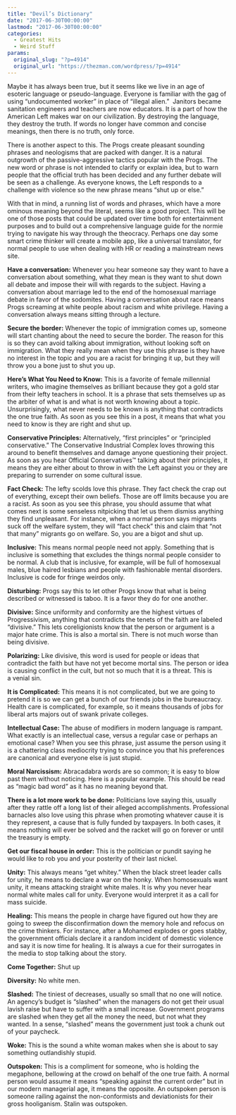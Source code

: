 ```yaml
---
title: "Devil’s Dictionary"
date: "2017-06-30T00:00:00"
lastmod: "2017-06-30T00:00:00"
categories:
  - Greatest Hits
  - Weird Stuff
params:
  original_slug: "?p=4914"
  original_url: "https://thezman.com/wordpress/?p=4914"
---
```


Maybe it has always been true, but it seems like we live in an age of
esoteric language or pseudo-language. Everyone is familiar with the gag
of using “undocumented worker” in place of “illegal alien.”  Janitors
became sanitation engineers and teachers are now educators. It is a part
of how the American Left makes war on our civilization. By destroying
the language, they destroy the truth. If words no longer have common and
concise meanings, then there is no truth, only force.

There is another aspect to this. The Progs create pleasant sounding
phrases and neologisms that are packed with danger. It is a natural
outgrowth of the passive-aggressive tactics popular with the Progs. The
new word or phrase is not intended to clarify or explain idea, but to
warn people that the official truth has been decided and any further
debate will be seen as a challenge. As everyone knows, the Left responds
to a challenge with violence so the new phrase means “shut up or else.”

With that in mind, a running list of words and phrases, which have a
more ominous meaning beyond the literal, seems like a good project. This
will be one of those posts that could be updated over time both for
entertainment purposes and to build out a comprehensive language guide
for the normie trying to navigate his way through the theocracy. Perhaps
one day some smart crime thinker will create a mobile app, like a
universal translator, for normal people to use when dealing with HR or
reading a mainstream news site.

**Have a conversation:** Whenever you hear someone say they want to have
a conversation about something, what they mean is they want to shut down
all debate and impose their will with regards to the subject. Having a
conversation about marriage led to the end of the homosexual marriage
debate in favor of the sodomites. Having a conversation about race means
Progs screaming at white people about racism and white privilege. Having
a conversation always means sitting through a lecture.

**Secure the border:** Whenever the topic of immigration comes up,
someone will start chanting about the need to secure the border. The
reason for this is so they can avoid talking about immigration, without
looking soft on immigration. What they really mean when they use this
phrase is they have no interest in the topic and you are a racist for
bringing it up, but they will throw you a bone just to shut you up.

**Here’s What You Need to Know:** This is a favorite of female
millennial writers, who imagine themselves as brilliant because they got
a gold star from their lefty teachers in school. It is a phrase that
sets themselves up as the arbiter of what is and what is not worth
knowing about a topic. Unsurprisingly, what never needs to be known is
anything that contradicts the one true faith. As soon as you see this in
a post, it means that what you need to know is they are right and shut
up.

**Conservative Principles:** Alternatively, “first principles” or
“principled conservative.” The Conservative Industrial Complex loves
throwing this around to benefit themselves and damage anyone questioning
their project. As soon as you hear Official Conservatives™ talking about
their principles, it means they are either about to throw in with the
Left against you or they are preparing to surrender on some cultural
issue.

**Fact Check:** The lefty scolds love this phrase. They fact check the
crap out of everything, except their own beliefs. Those are off limits
because you are a racist. As soon as you see this phrase, you should
assume that what comes next is some senseless nitpicking that let us
them dismiss anything they find unpleasant. For instance, when a normal
person says migrants suck off the welfare system, they will “fact check”
this and claim that “not that many” migrants go on welfare. So, you are
a bigot and shut up.

**Inclusive:** This means normal people need not apply. Something that
is inclusive is something that excludes the things normal people
consider to be normal. A club that is inclusive, for example, will be
full of homosexual males, blue haired lesbians and people with
fashionable mental disorders. Inclusive is code for fringe weirdos only.

**Disturbing:** Progs say this to let other Progs know that what is
being described or witnessed is taboo. It is a favor they do for one
another.

**Divisive:** Since uniformity and conformity are the highest virtues of
Progressivism, anything that contradicts the tenets of the faith are
labeled “divisive.” This lets coreligionists know that the person or
argument is a major hate crime. This is also a mortal sin. There is not
much worse than being divisive.

**Polarizing:** Like divisive, this word is used for people or ideas
that contradict the faith but have not yet become mortal sins. The
person or idea is causing conflict in the cult, but not so much that it
is a threat. This is a venial sin.

**It is Complicated:** This means it is not complicated, but we are
going to pretend it is so we can get a bunch of our friends jobs in the
bureaucracy. Health care is complicated, for example, so it means
thousands of jobs for liberal arts majors out of swank private colleges.

**Intellectual Case:** The abuse of modifiers in modern language is
rampant. What exactly is an intellectual case, versus a regular case or
perhaps an emotional case? When you see this phrase, just assume the
person using it is a chattering class mediocrity trying to convince
you that his preferences are canonical and everyone else is just stupid.

**Moral Narcissism:** Abracadabra words are so common; it is easy to
blow past them without noticing. Here is a popular example. This should
be read as “magic bad word” as it has no meaning beyond that.

**There is a lot more work to be done:** Politicians love saying this,
usually after they rattle off a long list of their alleged
accomplishments. Professional barnacles also love using this phrase when
promoting whatever cause it is they represent, a cause that is fully
funded by taxpayers. In both cases, it means nothing will ever be solved
and the racket will go on forever or until the treasury is empty.

**Get our fiscal house in order:** This is the politician or pundit
saying he would like to rob you and your posterity of their last nickel.

**Unity:** This always means “get whitey.” When the black street leader
calls for unity, he means to declare a war on the honky. When
homosexuals want unity, it means attacking straight white males. It is
why you never hear normal white males call for unity. Everyone would
interpret it as a call for mass suicide.

**Healing:** This means the people in charge have figured out how they
are going to sweep the disconfirmation down the memory hole and refocus
on the crime thinkers. For instance, after a Mohamed explodes or goes
stabby, the government officials declare it a random incident of
domestic violence and say it is now time for healing. It is always a cue
for their surrogates in the media to stop talking about the story.

**Come Together:** Shut up

**Diversity:** No white men.

**Slashed:** The tiniest of decreases, usually so small that no one will
notice. An agency’s budget is “slashed” when the managers do not get
their usual lavish raise but have to suffer with a small increase.
Government programs are slashed when they get all the money the need,
but not what they wanted. In a sense, “slashed” means the government
just took a chunk out of your paycheck.

**Woke:** This is the sound a white woman makes when she is about to say
something outlandishly stupid.

**Outspoken:** This is a compliment for someone, who is holding the
megaphone, bellowing at the crowd on behalf of the one true faith. A
normal person would assume it means “speaking against the current order”
but in our modern managerial age, it means the opposite. An outspoken
person is someone railing against the non-conformists and deviationists
for their gross hooliganism. Stalin was outspoken.
